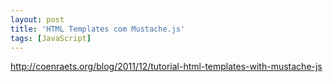 ```yaml
---
layout: post
title: 'HTML Templates com Mustache.js'
tags: [JavaScript]
---
```


<http://coenraets.org/blog/2011/12/tutorial-html-templates-with-mustache-js>

